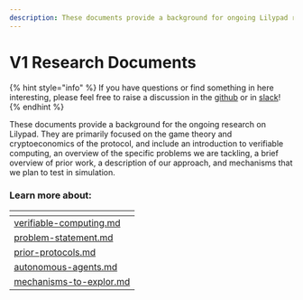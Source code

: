 ```yaml
---
description: These documents provide a background for ongoing Lilypad research.
---
```


# V1 Research Documents

{% hint style="info" %}
If you have questions or find something in here interesting, please feel free to raise a discussion in the [github](https://github.com/bacalhau-project/lilypad-docs) or in [slack](https://bit.ly/bacalhau-project-slack)!
{% endhint %}

These documents provide a background for the ongoing research on Lilypad. They are primarily focused on the game theory and cryptoeconomics of the protocol, and include an introduction to verifiable computing, an overview of the specific problems we are tackling, a brief overview of prior work, a description of our approach, and mechanisms that we plan to test in simulation.

### Learn more about:

<table data-view="cards"><thead><tr><th data-card-target data-type="content-ref"></th></tr></thead><tbody><tr><td><a href="verifiable-computing.md">verifiable-computing.md</a></td></tr><tr><td><a href="problem-statement.md">problem-statement.md</a></td></tr><tr><td><a href="prior-protocols.md">prior-protocols.md</a></td></tr><tr><td><a href="autonomous-agents.md">autonomous-agents.md</a></td></tr><tr><td><a href="mechanisms-to-explor.md">mechanisms-to-explor.md</a></td></tr></tbody></table>
